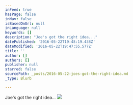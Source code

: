 ```yaml
---
inFeed: true
hasPage: false
inNav: false
isBasedOnUrl: null
inLanguage: null
keywords: []
description: "Joe's got the right idea..."
datePublished: '2016-05-22T19:48:19.438Z'
dateModified: '2016-05-22T19:47:55.577Z'
title: ''
author: []
authors: []
publisher: null
starred: false
sourcePath: _posts/2016-05-22-joes-got-the-right-idea.md
_type: Blurb

---
```

Joe's got the right idea...
![](https://the-grid-user-content.s3-us-west-2.amazonaws.com/ce1c652b-0afd-402e-a060-70a560c8a639.jpg)